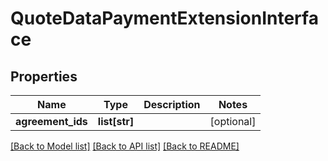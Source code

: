# QuoteDataPaymentExtensionInterface

## Properties
Name | Type | Description | Notes
------------ | ------------- | ------------- | -------------
**agreement_ids** | **list[str]** |  | [optional] 

[[Back to Model list]](../README.md#documentation-for-models) [[Back to API list]](../README.md#documentation-for-api-endpoints) [[Back to README]](../README.md)


